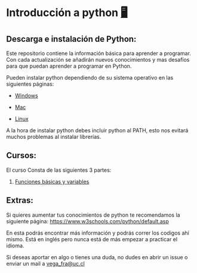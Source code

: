 # Introducción a python [:desktop_computer:](https://beitey.github.io/Intro-a-Python/)

## Descarga e instalación de Python:
Este repositorio contiene la información básica para aprender a programar. Con cada actualización se añadirán nuevos conocimientos y mas desafíos para que puedan aprender a programar en Python.

Pueden instalar python dependiendo de su sistema operativo en las siguientes páginas:

-   [Windows](https://www.python.org/downloads/ "Python for windows")

-   [Mac](https://www.python.org/downloads/macos/ "Python for mac")

-   [Linux](https://www.python.org/downloads/source/ "Python for linux")

A la hora de instalar python debes incluir python al PATH, esto nos evitará muchos problemas al instalar librerías.

## Cursos:
El curso Consta de las siguientes 3 partes:

1.  [Funciones básicas y variables](https://beitey.github.io/Intro-a-Python/Productos/Intro-a-progra.html "Clase 1")


## Extras:

Si quieres aumentar tus conocimientos de python te recomendamos la siguiente página: https://www.w3schools.com/python/default.asp

En esta podrás encontrar más información y podrás correr los codigos ahí mismo. Está en inglés pero nunca está de más empezar a practicar el idioma.

Si deseas aportar en algo o tienes una duda, no dudes en abrir un issue o enviar un mail a vega_fra@uc.cl
